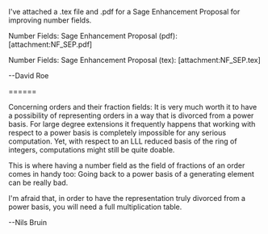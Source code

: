 I've attached a .tex file and .pdf for a Sage Enhancement Proposal for improving number fields.

Number Fields: Sage Enhancement Proposal (pdf): [attachment:NF_SEP.pdf]

Number Fields: Sage Enhancement Proposal (tex): [attachment:NF_SEP.tex]

--David Roe


======

Concerning orders and their fraction fields: It is very much worth it to have a possibility of representing orders
in a way that is divorced from a power basis. For large degree extensions it frequently happens that working with
respect to a power basis is completely impossible for any serious computation. Yet, with respect to an LLL reduced
basis of the ring of integers, computations might still be quite doable.

This is where having a number field as the field of fractions of an order comes in handy too: Going back to a power
basis of a generating element can be really bad.

I'm afraid that, in order to have the representation truly divorced from a power basis, you will need a full multiplication
table. 

--Nils Bruin
